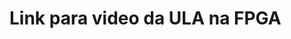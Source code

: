 # Link para video da ULA na FPGA

<object width="425" height="344" data="https://www.youtube.com/watch?v=58nf77r0mHc"></object>
